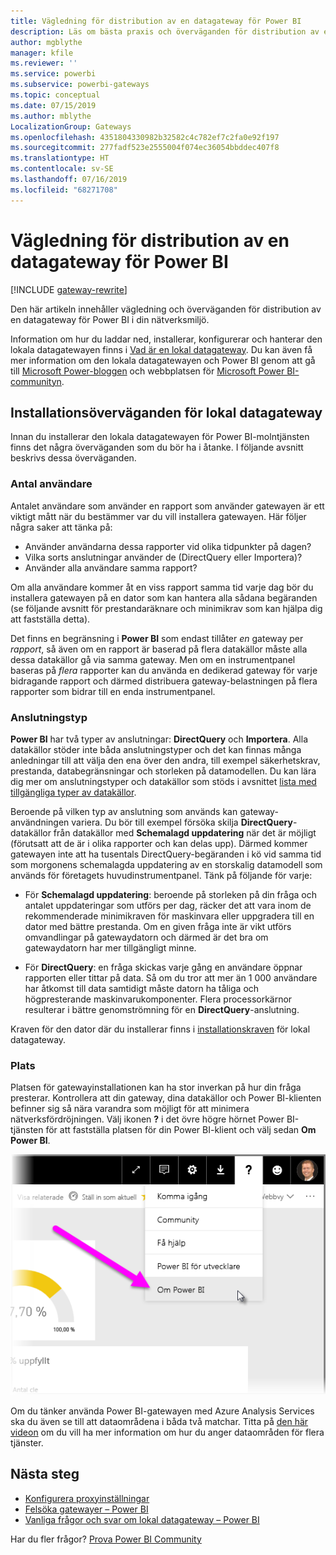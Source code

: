 ```yaml
---
title: Vägledning för distribution av en datagateway för Power BI
description: Läs om bästa praxis och överväganden för distribution av en gateway för Power BI.
author: mgblythe
manager: kfile
ms.reviewer: ''
ms.service: powerbi
ms.subservice: powerbi-gateways
ms.topic: conceptual
ms.date: 07/15/2019
ms.author: mblythe
LocalizationGroup: Gateways
ms.openlocfilehash: 4351804330982b32582c4c782ef7c2fa0e92f197
ms.sourcegitcommit: 277fadf523e2555004f074ec36054bbddec407f8
ms.translationtype: HT
ms.contentlocale: sv-SE
ms.lasthandoff: 07/16/2019
ms.locfileid: "68271708"
---
```

# <a name="guidance-for-deploying-a-data-gateway-for-power-bi"></a>Vägledning för distribution av en datagateway för Power BI

[!INCLUDE [gateway-rewrite](includes/gateway-rewrite.md)]

Den här artikeln innehåller vägledning och överväganden för distribution av en datagateway för Power BI i din nätverksmiljö.

Information om hur du laddar ned, installerar, konfigurerar och hanterar den lokala datagatewayen finns i [Vad är en lokal datagateway](/data-integration/gateway/service-gateway-onprem). Du kan även få mer information om den lokala datagatewayen och Power BI genom att gå till [Microsoft Power-bloggen](https://powerbi.microsoft.com/blog/) och webbplatsen för [Microsoft Power BI-communityn](https://community.powerbi.com/).

## <a name="installation-considerations-for-the-on-premises-data-gateway"></a>Installationsöverväganden för lokal datagateway

Innan du installerar den lokala datagatewayen för Power BI-molntjänsten finns det några överväganden som du bör ha i åtanke. I följande avsnitt beskrivs dessa överväganden.

### <a name="number-of-users"></a>Antal användare

Antalet användare som använder en rapport som använder gatewayen är ett viktigt mått när du bestämmer var du vill installera gatewayen. Här följer några saker att tänka på:

* Använder användarna dessa rapporter vid olika tidpunkter på dagen?
* Vilka sorts anslutningar använder de (DirectQuery eller Importera)?
* Använder alla användare samma rapport?

Om alla användare kommer åt en viss rapport samma tid varje dag bör du installera gatewayen på en dator som kan hantera alla sådana begäranden (se följande avsnitt för prestandaräknare och minimikrav som kan hjälpa dig att fastställa detta).

Det finns en begränsning i **Power BI** som endast tillåter *en* gateway per *rapport*, så även om en rapport är baserad på flera datakällor måste alla dessa datakällor gå via samma gateway. Men om en instrumentpanel baseras på *flera* rapporter kan du använda en dedikerad gateway för varje bidragande rapport och därmed distribuera gateway-belastningen på flera rapporter som bidrar till en enda instrumentpanel.

### <a name="connection-type"></a>Anslutningstyp

**Power BI** har två typer av anslutningar: **DirectQuery** och **Importera**. Alla datakällor stöder inte båda anslutningstyper och det kan finnas många anledningar till att välja den ena över den andra, till exempel säkerhetskrav, prestanda, databegränsningar och storleken på datamodellen. Du kan lära dig mer om anslutningstyper och datakällor som stöds i avsnittet [lista med tillgängliga typer av datakällor](service-gateway-data-sources.md#list-of-available-data-source-types).

Beroende på vilken typ av anslutning som används kan gateway-användningen variera. Du bör till exempel försöka skilja **DirectQuery**-datakällor från datakällor med **Schemalagd uppdatering** när det är möjligt (förutsatt att de är i olika rapporter och kan delas upp). Därmed kommer gatewayen inte att ha tusentals DirectQuery-begäranden i kö vid samma tid som morgonens schemalagda uppdatering av en storskalig datamodell som används för företagets huvudinstrumentpanel. Tänk på följande för varje:

* För **Schemalagd uppdatering**: beroende på storleken på din fråga och antalet uppdateringar som utförs per dag, räcker det att vara inom de rekommenderade minimikraven för maskinvara eller uppgradera till en dator med bättre prestanda. Om en given fråga inte är vikt utförs omvandlingar på gatewaydatorn och därmed är det bra om gatewaydatorn har mer tillgängligt minne.

* För **DirectQuery**: en fråga skickas varje gång en användare öppnar rapporten eller tittar på data. Så om du tror att mer än 1 000 användare har åtkomst till data samtidigt måste datorn ha tåliga och högpresterande maskinvarukomponenter. Flera processorkärnor resulterar i bättre genomströmning för en **DirectQuery**-anslutning.

Kraven för den dator där du installerar finns i [installationskraven](/data-integration/gateway/service-gateway-install#requirements) för lokal datagateway.

### <a name="location"></a>Plats

Platsen för gatewayinstallationen kan ha stor inverkan på hur din fråga presterar. Kontrollera att din gateway, dina datakällor och Power BI-klienten befinner sig så nära varandra som möjligt för att minimera nätverksfördröjningen. Välj ikonen **?** i det övre högre hörnet Power BI-tjänsten för att fastställa platsen för din Power BI-klient och välj sedan **Om Power BI**.

![Fastställa platsen för din Power BI-klientorganisation](media/service-gateway-deployment-guidance/powerbi-gateway-deployment-guidance_02.png)

Om du tänker använda Power BI-gatewayen med Azure Analysis Services ska du även se till att dataområdena i båda två matchar. Titta på [den här videon](https://guyinacube.com/2018/01/power-bi-azure-analysis-services-gateway-data-region/) om du vill ha mer information om hur du anger dataområden för flera tjänster.

## <a name="next-steps"></a>Nästa steg

* [Konfigurera proxyinställningar](/data-integration/gateway/service-gateway-proxy)  
* [Felsöka gatewayer – Power BI](service-gateway-onprem-tshoot.md)  
* [Vanliga frågor och svar om lokal datagateway – Power BI](service-gateway-power-bi-faq.md)  

Har du fler frågor? [Prova Power BI Community](http://community.powerbi.com/)

